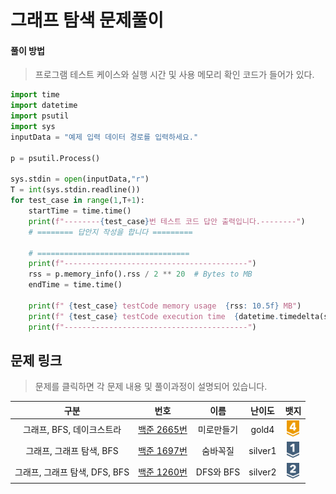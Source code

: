 # 그래프 탐색 문제풀이

#### 풀이 방법
> 프로그램 테스트 케이스와 실행 시간 및 사용 메모리 확인 코드가 들어가 있다.
```python
import time
import datetime
import psutil
import sys
inputData = "예제 입력 데이터 경로를 입력하세요."

p = psutil.Process()

sys.stdin = open(inputData,"r")
T = int(sys.stdin.readline())
for test_case in range(1,T+1):
    startTime = time.time()
    print(f"--------{test_case}번 테스트 코드 답안 출력입니다.--------")
    # ======== 답안지 작성을 합니다 =========

    # ==================================
    print(f"-----------------------------------------")
    rss = p.memory_info().rss / 2 ** 20  # Bytes to MB
    endTime = time.time()

    print(f" {test_case} testCode memory usage  {rss: 10.5f} MB")
    print(f" {test_case} testCode execution time  {datetime.timedelta(seconds=(endTime - startTime))} sec")
    print(f"-----------------------------------------")
```
## 문제 링크
> 문제를 클릭하면 각 문제 내용 및 풀이과정이 설명되어 있습니다.

|          구분           |                                                                                                                               번호                                                                                                                                |  이름   |   난이도   |                                                                           뱃지                                                                            |
|:---------------------:|:---------------------------------------------------------------------------------------------------------------------------------------------------------------------------------------------------------------------------------------------------------------:|:-----:|:-------:|:-------------------------------------------------------------------------------------------------------------------------------------------------------:|
|   그래프, BFS, 데이크스트라    | [백준 2665번](https://github.com/gudals-kim/Studyroom/blob/delevlop/codingtest/%EC%95%8C%EA%B3%A0%EB%A6%AC%EC%A6%98_%EB%AC%B8%EC%A0%9C%ED%92%80%EC%9D%B4/%EA%B7%B8%EB%9E%98%ED%94%84%ED%83%90%EC%83%89_%EB%AC%B8%EC%A0%9C/docs/backjoon_2665.md) | 미로만들기 |  gold4  |  <img src="https://raw.githubusercontent.com/gudals-kim/Studyroom/0c61bf1ad9b6434ff624dbab4012654df8c92b01/codingtest/img/rank/gold_4.svg" width="20">  |
|   그래프, 그래프 탐색, BFS    | [백준 1697번](https://github.com/gudals-kim/Studyroom/blob/delevlop/codingtest/%EC%95%8C%EA%B3%A0%EB%A6%AC%EC%A6%98_%EB%AC%B8%EC%A0%9C%ED%92%80%EC%9D%B4/%EA%B7%B8%EB%9E%98%ED%94%84%ED%83%90%EC%83%89_%EB%AC%B8%EC%A0%9C/docs/backjoon_1697.md) | 숨바꼭질 | silver1 | <img src="https://raw.githubusercontent.com/gudals-kim/Studyroom/0c61bf1ad9b6434ff624dbab4012654df8c92b01/codingtest/img/rank/silver_1.svg" width="20"> |
| 그래프, 그래프 탐색, DFS, BFS | [백준 1260번](https://github.com/gudals-kim/Studyroom/blob/delevlop/codingtest/%EC%95%8C%EA%B3%A0%EB%A6%AC%EC%A6%98_%EB%AC%B8%EC%A0%9C%ED%92%80%EC%9D%B4/%EA%B7%B8%EB%9E%98%ED%94%84%ED%83%90%EC%83%89_%EB%AC%B8%EC%A0%9C/docs/backjoon_1260.md) | DFS와 BFS | silver2 | <img src="https://raw.githubusercontent.com/gudals-kim/Studyroom/0c61bf1ad9b6434ff624dbab4012654df8c92b01/codingtest/img/rank/silver_2.svg" width="20"> |